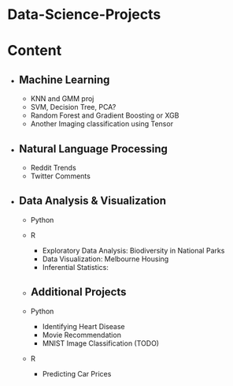 # Data-Science-Projects

# Content
* ## Machine Learning
	* KNN and GMM proj
	* SVM, Decision Tree, PCA?
	* Random Forest and Gradient Boosting or XGB
	* Another Imaging classification using Tensor

* ## Natural Language Processing
	* Reddit Trends
	* Twitter Comments

* ## Data Analysis & Visualization
	* Python

	* R
		* Exploratory Data Analysis: Biodiversity in National Parks
		* Data Visualization: Melbourne Housing
		* Inferential Statistics: 

	* ## Additional Projects
	* Python
		* Identifying Heart Disease
		* Movie Recommendation
		* MNIST Image Classification (TODO)
	* R
		* Predicting Car Prices
